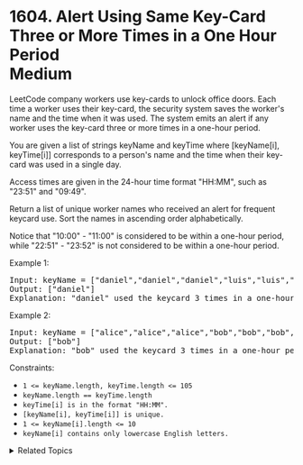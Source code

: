 # 1604. Alert Using Same Key-Card Three or More Times in a One Hour Period<br> Medium

LeetCode company workers use key-cards to unlock office doors. Each time a worker uses their key-card, the security system saves the worker's name and the time when it was used. The system emits an alert if any worker uses the key-card three or more times in a one-hour period.

You are given a list of strings keyName and keyTime where [keyName[i], keyTime[i]] corresponds to a person's name and the time when their key-card was used in a single day.

Access times are given in the 24-hour time format "HH:MM", such as "23:51" and "09:49".

Return a list of unique worker names who received an alert for frequent keycard use. Sort the names in ascending order alphabetically.

Notice that "10:00" - "11:00" is considered to be within a one-hour period, while "22:51" - "23:52" is not considered to be within a one-hour period.


Example 1:

<pre>
Input: keyName = ["daniel","daniel","daniel","luis","luis","luis","luis"], keyTime = ["10:00","10:40","11:00","09:00","11:00","13:00","15:00"]
Output: ["daniel"]
Explanation: "daniel" used the keycard 3 times in a one-hour period ("10:00","10:40", "11:00").
</pre>

Example 2:

<pre>
Input: keyName = ["alice","alice","alice","bob","bob","bob","bob"], keyTime = ["12:01","12:00","18:00","21:00","21:20","21:30","23:00"]
Output: ["bob"]
Explanation: "bob" used the keycard 3 times in a one-hour period ("21:00","21:20", "21:30").
</pre>

Constraints:

- `1 <= keyName.length, keyTime.length <= 105`
- `keyName.length == keyTime.length`
- `keyTime[i] is in the format "HH:MM".`
- `[keyName[i], keyTime[i]] is unique.`
- `1 <= keyName[i].length <= 10`
- `keyName[i] contains only lowercase English letters.`

<details>

<summary> Related Topics </summary>

-   `Sorting`

</details>